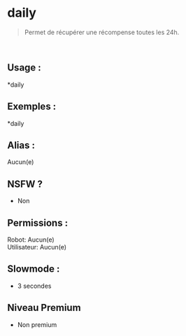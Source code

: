 # daily

> Permet de récupérer une récompense toutes les 24h.

<br>

## Usage :

*daily

## Exemples :

*daily

## Alias :

Aucun(e)

## NSFW ?

- Non

## Permissions :

Robot: Aucun(e)
<br>
Utilisateur: Aucun(e)

## Slowmode :

- 3 secondes

## Niveau Premium

- Non premium